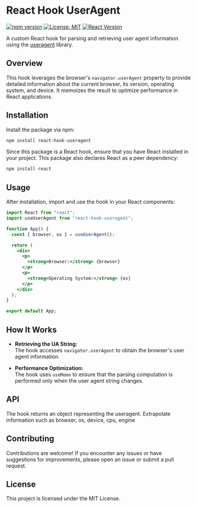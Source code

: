 # React Hook UserAgent

[![npm version](https://img.shields.io/npm/v/react-hook-useragent.svg)](https://www.npmjs.com/package/react-hook-useragent)
[![License: MIT](https://img.shields.io/npm/l/react-hook-useragent.svg)](https://opensource.org/licenses/MIT)
[![React Version](https://img.shields.io/badge/React-%5E16.8.0%20%7C%20%5E17.0.0%20%7C%20%5E18.0.0%20%7C%20%5E19.0.0-blue.svg)](https://reactjs.org/)

A custom React hook for parsing and retrieving user agent information using the [useragent](https://github.com/3rd-Eden/useragent) library.

## Overview

This hook leverages the browser's `navigator.userAgent` property to provide detailed information about the current browser, its version, operating system, and device. It memoizes the result to optimize performance in React applications.

## Installation

Install the package via npm:

```bash
npm install react-hook-useragent
```

Since this package is a React hook, ensure that you have React installed in your project. This package also declares React as a peer dependency:

```bash
npm install react
```

## Usage

After installation, import and use the hook in your React components:

```jsx
import React from "react";
import useUserAgent from "react-hook-useragent";

function App() {
  const { browser, os } = useUserAgent();

  return (
    <div>
      <p>
        <strong>Browser:</strong> {browser}
      </p>
      <p>
        <strong>Operating System:</strong> {os}
      </p>
    </div>
  );
}

export default App;
```

## How It Works

- **Retrieving the UA String:**  
  The hook accesses `navigator.userAgent` to obtain the browser's user agent information.

- **Performance Optimization:**  
  The hook uses `useMemo` to ensure that the parsing computation is performed only when the user agent string changes.

## API

The hook returns an object representing the useragent. Extrapolate information such as browser, os, device, cpu, engine

## Contributing

Contributions are welcome! If you encounter any issues or have suggestions for improvements, please open an issue or submit a pull request.

## License

This project is licensed under the MIT License.
